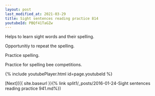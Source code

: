 ```yaml
---
layout: post
last_modified_at: 2021-03-29
title: Sight sentences reading practice 814
youtubeId: PBQf41TaGZw
---
```

 
 
Helps to learn sight words and their spelling.

Opportunitiy to repeat the spelling. 

Practice spelling. 
 
Practice for spelling bee competitions. 
 
{% include youtubePlayer.html id=page.youtubeId %}
 
 

[Next]({{ site.baseurl }}{% link  split1/_posts/2016-01-24-Sight sentences reading practice 941.md%})
 

